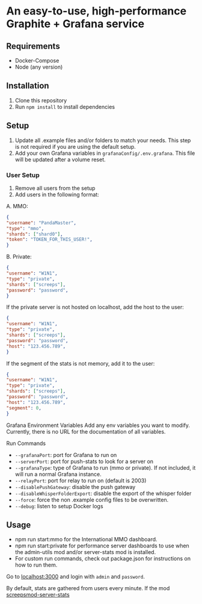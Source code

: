# An easy-to-use, high-performance Graphite + Grafana service

## Requirements

- Docker-Compose
- Node (any version)

## Installation

1. Clone this repository
2. Run `npm install` to install dependencies

## Setup

1. Update all .example files and/or folders to match your needs. This step is not required if you are using the default setup.
2. Add your own Grafana variables in `grafanaConfig/.env.grafana`. This file will be updated after a volume reset.

### User Setup

1. Remove all users from the setup
2. Add users in the following format:

A. MMO:

```json
{
"username": "PandaMaster",
"type": "mmo",
"shards": ["shard0"],
"token": "TOKEN_FOR_THIS_USER!",
}
```

B. Private:

```json
{
"username": "W1N1",
"type": "private",
"shards": ["screeps"],
"password": "password",
}
```

If the private server is not hosted on localhost, add the host to the user:

```json
{
"username": "W1N1",
"type": "private",
"shards": ["screeps"],
"password": "password",
"host": "123.456.789",
}
```

If the segment of the stats is not memory, add it to the user:

```json
{
"username": "W1N1",
"type": "private",
"shards": ["screeps"],
"password": "password",
"host": "123.456.789",
"segment": 0,
}
```

Grafana Environment Variables
Add any env variables you want to modify. Currently, there is no URL for the documentation of all variables.

Run Commands

- `--grafanaPort`: port for Grafana to run on
- `--serverPort`: port for push-stats to look for a server on
- `--grafanaType`: type of Grafana to run (mmo or private). If not included, it will run a normal Grafana instance.
- `--relayPort`: port for relay to run on (default is 2003)
- `--disablePushGateway`: disable the push gateway
- `--disableWhisperFolderExport`: disable the export of the whisper folder
- `--force`: force the non .example config files to be overwritten.
- `--debug`: listen to setup Docker logs

## Usage

- npm run start:mmo for the International MMO dashboard.
- npm run start:private for performance server dashboards to use when the admin-utils mod and/or server-stats mod is installed.
- For custom run commands, check out package.json for instructions on how to run them.

Go to [localhost:3000](http://localhost:3000) and login with `admin` and `password`.

By default, stats are gathered from users every minute. If the mod [screepsmod-server-stats](https://github.com/The-International-Screeps-Bot/screepsmod-server-stats)
